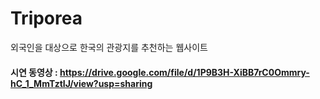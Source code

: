 # Triporea
외국인을 대상으로 한국의 관광지를 추천하는 웹사이트

#### 시연 동영상 : https://drive.google.com/file/d/1P9B3H-XiBB7rC0Ommry-hC_1_MmTztIJ/view?usp=sharing
